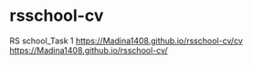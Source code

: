 # rsschool-cv
RS school_Task 1
https://Madina1408.github.io/rsschool-cv/cv
https://Madina1408.github.io/rsschool-cv/